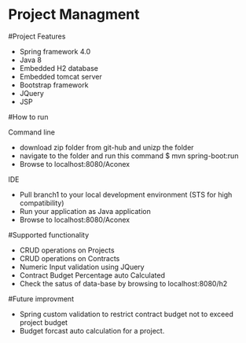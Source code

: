 # Project Managment
#Project Features

- Spring framework 4.0
- Java 8
- Embedded H2 database
- Embedded tomcat server
- Bootstrap framework
- JQuery 
- JSP

#How to run 

Command line 
 - download zip folder from git-hub and unizp the folder
 - navigate to the folder and run this command  $ mvn spring-boot:run
 - Browse to localhost:8080/Aconex

IDE
 - Pull branch1 to your local development environment (STS for high compatibility) 
 - Run your application as Java application
 - Browse to localhost:8080/Aconex

#Supported functionality

- CRUD operations on Projects
- CRUD operations on Contracts
- Numeric Input validation using JQuery
- Contract Budget Percentage auto Calculated
- Check the satus of data-base by browsing to localhost:8080/h2

#Future improvment 

- Spring custom validation to restrict contract budget not to exceed project budget
- Budget forcast auto calculation for a project.
